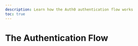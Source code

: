 ```yaml
---
description: Learn how the Auth0 authentication flow works
toc: true
---
```

# The Authentication Flow
